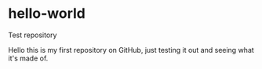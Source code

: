 # hello-world
Test repository

Hello this is my first repository on GitHub, just testing it out and seeing what it's made of.

